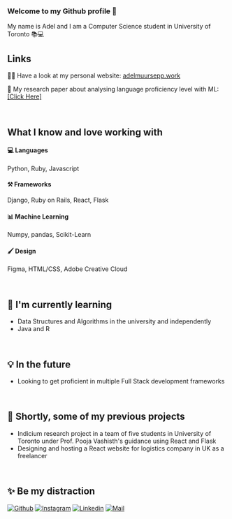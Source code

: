 ### Welcome to my Github profile 👋

My name is Adel and I am a Computer Science student in University of Toronto 📚💻



## Links
👩‍💻 Have a look at my personal website: [adelmuursepp.work](https://adelmuursepp.work/)

📖 My research paper about analysing language proficiency level with ML: [[Click Here]](https://adelmuursepp.work/ml-research-paper.html)


<br/>

## What I know and love working with

#### 💻 Languages
Python, Ruby, Javascript

#### ⚒ Frameworks
Django, Ruby on Rails, React, Flask

#### 📊 Machine Learning
Numpy, pandas, Scikit-Learn

#### 🖌 Design
Figma, HTML/CSS, Adobe Creative Cloud

<br/>


## 🌱 I'm currently learning
- Data Structures and Algorithms in the university and independently
- Java and R

<br/>

## 💡 In the future
- Looking to get proficient in multiple Full Stack development frameworks

<br/>

## 🔭 Shortly, some of my previous projects 
- Indicium research project in a team of five students in University of Toronto under Prof. Pooja Vashisth's guidance using React and Flask
- Designing and hosting a React website for logistics company in UK as a freelancer

<br/>

## ✨ Be my distraction
[![Github](https://img.shields.io/github/followers/adelmuursepp?label=Follow&style=social)](https://github.com/adelmuursepp) 
[![Instagram](https://img.shields.io/badge/-@adel.muursepp-red?style=flat-square&logo=instagram&logoColor=white&link=https://www.instagram.com/adel.muursepp/)](https://www.instagram.com/adel.muursepp/)
[![Linkedin](https://img.shields.io/badge/-Adel%20Muursepp-blue?style=flat-square&logo=linkedin&logoColor=white&link=https://www.linkedin.com/in/adel-muursepp/)](https://www.linkedin.com/in/adel-muursepp/)
[![Mail](https://img.shields.io/badge/-adel.muursepp@gmail.com-gray?style=flat-square&logo=gmail&logoColor=red&link=https://www.linkedin.com/in/adel-muursepp/)](mailto:adel.muursepp@gmail.com)


